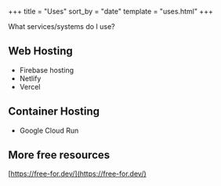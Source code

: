 +++
title = "Uses"
sort_by = "date"
template = "uses.html"
+++

What services/systems do I use?

## Web Hosting

- Firebase hosting
- Netlify
- Vercel

## Container Hosting
- Google Cloud Run

## More free resources
[https://free-for.dev/](https://free-for.dev/)